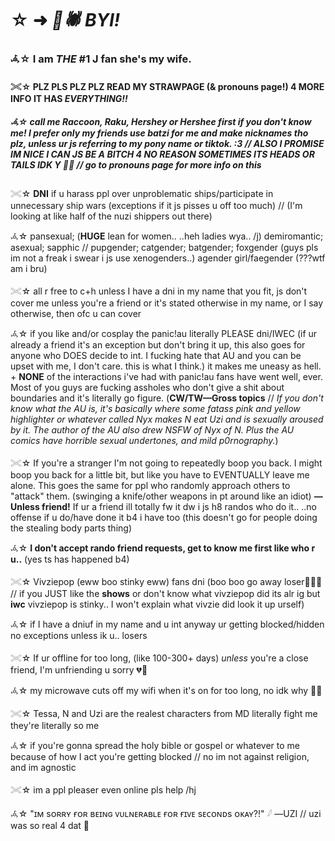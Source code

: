 # ☆ ➜  ***🦇🕷 BYI!***

### 𖥂☆ I am *THE* #1 J fan she's my wife.

#### 𓏵☆ PLZ PLS PLZ PLZ READ MY STRAWPAGE (& pronouns page!) 4 MORE INFO IT HAS *EVERYTHING!!*

##### 𖥂☆ call me Raccoon, Raku, Hershey or Hershee first if you don't know me!  I *prefer* only my friends use batzi for me and make nicknames tho plz, unless ur js referring to my pony name or tiktok. :3  //  ALSO I PROMISE IM NICE I CAN JS BE A BITCH 4 NO REASON SOMETIMES ITS HEADS OR TAILS IDK Y 🧍‍♀️ // go to pronouns page for more info on this

𓏵☆ **DNI** if u harass ppl over unproblematic ships/participate in unnecessary ship wars (exceptions if it js pisses u off too much) // (I'm looking at like half of the nuzi shippers out there)

𖥂☆ pansexual; (**HUGE** lean for women.. ..heh ladies wya.. /j) demiromantic; asexual; sapphic  //  pupgender; catgender; batgender; foxgender (guys pls im not a freak i swear i js use xenogenders..) agender girl/faegender (???wtf am i bru)

𓏵☆ all r free to c+h unless I have a dni in my name that you fit, js don't cover me unless you're a friend or it's stated otherwise in my name, or I say otherwise, then ofc u can cover

𖥂☆ if you like and/or cosplay the panic!au literally PLEASE dni/IWEC (if ur already a friend it's an exception but don't bring it up, this also goes for anyone who DOES decide to int. I fucking hate that AU and you can be upset with me, I don't care. this is what I think.) it makes me uneasy as hell. + **NONE** of the interactions i've had with panic!au fans have went well, ever. Most of you guys are fucking assholes who don't give a shit about boundaries and it's literally go figure. (**CW/TW—Gross topics** // *If you *don't* know what the AU is, it's basically where some fatass pink and yellow highlighter or whatever called Nyx makes N eat Uzi and is sexually aroused by it. The author of the AU also drew NSFW of Nyx of N. Plus the AU comics have horrible sexual undertones, and mild p0rnography.*) 

𓏵☆ If you're a stranger I'm not going to repeatedly boop you back.  I might boop you back for a little bit, but like you have to EVENTUALLY leave me alone.  This goes the same for ppl who randomly approach others to "attack" them. (swinging a knife/other weapons in pt around like an idiot)  **—Unless friend!**  If ur a friend ill totally fw it dw i js h8 randos who do it..  ..no offense if u do/have done it b4 i have too (this doesn't go for people doing the stealing body parts thing) 

𖥂☆ **I don't accept rando friend requests, get to know me first like who r u..**  (yes ts has happened b4)

𓏵☆ Vivziepop (eww boo stinky eww) fans dni (boo boo go away loser🍅🍅🍅 // if you JUST like the **shows** or don't know what vivziepop did its alr ig but **iwc** vivziepop is stinky..  I won't explain what vivzie did look it up urself)

𖥂☆ if I have a dniuf in my name and u int anyway ur getting blocked/hidden no exceptions unless ik u..  losers

𓏵☆ If ur offline for too long, (like 100-300+ days) *unless* you're a close friend, I'm unfriending u sorry 💔🥀

𖥂☆ my microwave cuts off my wifi when it's on for too long, no idk why 🧍‍♀️

𓏵☆ Tessa, N and Uzi are the realest characters from MD literally fight me they're literally so me

𖥂☆ if you're gonna spread the holy bible or gospel or whatever to me because of how I act you're getting blocked  //  no im not against religion, and im agnostic

𓏵☆ im a ppl pleaser even online pls help /hj

𖥂☆ "ɪᴍ sᴏʀʀʏ ғᴏʀ ʙᴇɪɴɢ ᴠᴜʟɴᴇʀᴀʙʟᴇ ғᴏʀ ғɪᴠᴇ sᴇᴄᴏɴᴅs ᴏᴋᴀʏ?!"  𓆪  —UZI // uzi was so real 4 dat 🦇
